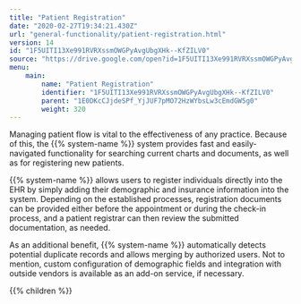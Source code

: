 ```yaml
---
title: "Patient Registration"
date: "2020-02-27T19:34:21.430Z"
url: "general-functionality/patient-registration.html"
version: 14
id: "1F5UITI13Xe991RVRXssmOWGPyAvgUbgXHk--KfZILV0"
source: "https://drive.google.com/open?id=1F5UITI13Xe991RVRXssmOWGPyAvgUbgXHk--KfZILV0"
menu:
    main:
        name: "Patient Registration"
        identifier: "1F5UITI13Xe991RVRXssmOWGPyAvgUbgXHk--KfZILV0"
        parent: "1E0DKcCJjdeSPf_YjJUF7pMO72HzWYbsLw3cEmdGW5g0"
        weight: 320
---
```









Managing patient flow is vital to the effectiveness of any practice. Because of this, the {{% system-name %}} system provides fast and easily-navigated functionality for searching current charts and documents, as well as for registering new patients.

{{% system-name %}} allows users to register individuals directly into the EHR by simply adding their demographic and insurance information into the system. Depending on the established processes, registration documents can be provided either before the appointment or during the check-in process, and a patient registrar can then review the submitted documentation, as needed.

As an additional benefit, {{% system-name %}} automatically detects potential duplicate records and allows merging by authorized users. Not to mention, custom configuration of demographic fields and integration with outside vendors is available as an add-on service, if necessary.







{{% children %}}

